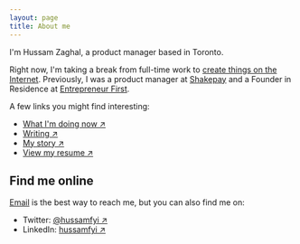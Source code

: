 ```yaml
---
layout: page
title: About me
---
```


I'm Hussam Zaghal, a product manager based in Toronto.

Right now, I'm taking a break from full-time work to [create things on the Internet](/now). Previously, I was a product manager at [Shakepay](https://www.shakepay.com/) and a Founder in Residence at [Entrepreneur First](https://www.joinef.com/).

A few links you might find interesting:

* [What I'm doing now ↗](/now)
* [Writing ↗](/writing)
* [My story ↗](/my-story)
* [View my resume ↗](/resume.pdf)

## Find me online

[Email](mailto:h@zaghal.ca) is the best way to reach me, but you can also find me on:

* Twitter: [@hussamfyi ↗](https://www.twitter.com/hussamfyi)
* LinkedIn: [hussamfyi ↗](https://www.linkedin.com/in/hussamfyi)
